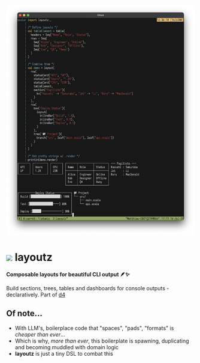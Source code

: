 <p align="center">
  <img src="pix/layoutz-demo.png" width="700">
</p>

# <img src="pix/testd-logo.png" width="60"> layoutz
**Composable layouts for beautiful CLI output 🪶✨**

Build sections, trees, tables and dashboards for console outputs - declaratively. Part of [d4](https://github.com/mattlianje/d4)

## Of note...
- With LLM's, boilerplace code that "spaces", "pads", "formats" is _cheaper than ever_...
- Which is why, _more than ever_, this boilerplate is spawning, duplicating and becoming muddled with domain logic
- **layoutz** is just a tiny DSL to combat this
